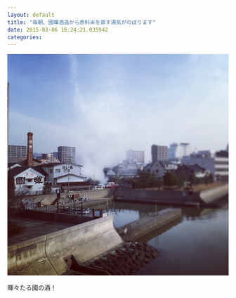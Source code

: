 ```yaml
---
layout: default
title: "毎朝、國暉酒造から原料米を蒸す湯気がのぼります"
date: 2015-03-06 16:24:21.035942
categories: 
---
```


![國暉酒造](/assets/images/201502/10950440_417723701717608_1434145682_n.jpg)

暉々たる國の酒！

